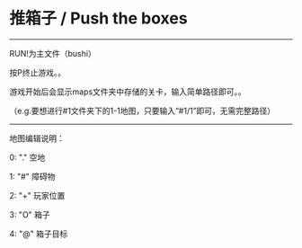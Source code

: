 # 推箱子 / Push the boxes

-----

RUN!为主文件（bushi）

按P终止游戏。。

游戏开始后会显示maps文件夹中存储的关卡，输入简单路径即可。。

（e.g.要想进行#1文件夹下的1-1地图，只要输入“#1/1”即可，无需完整路径）

-----

地图编辑说明：

 0: "." 空地
 
 1: "#" 障碍物
 
 2: "+" 玩家位置
 
 3: "O" 箱子
 
 4: "@" 箱子目标
